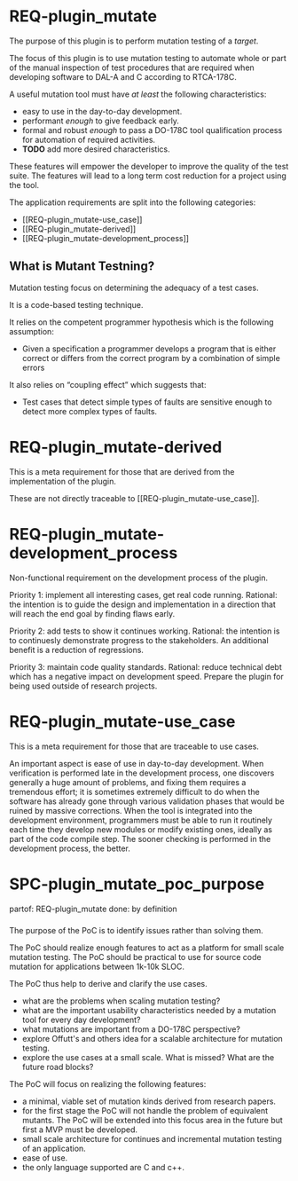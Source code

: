 # REQ-plugin_mutate
The purpose of this plugin is to perform mutation testing of a _target_.

The focus of this plugin is to use mutation testing to automate whole or part of the manual inspection of test procedures that are required when developing software to DAL-A and C according to RTCA-178C.

A useful mutation tool must have *at least* the following characteristics:
- easy to use in the day-to-day development.
- performant _enough_ to give feedback early.
- formal and robust _enough_ to pass a DO-178C tool qualification process for automation of required activities.
- **TODO** add more desired characteristics.

These features will empower the developer to improve the quality of the test suite.
The features will lead to a long term cost reduction for a project using the tool.

The application requirements are split into the following categories:
- [[REQ-plugin_mutate-use_case]]
- [[REQ-plugin_mutate-derived]]
- [[REQ-plugin_mutate-development_process]]

## What is Mutant Testning?
Mutation testing focus on determining the adequacy of a test cases.

It is a code-based testing technique.

It relies on the competent programmer hypothesis which is the following
assumption:
 - Given a specification a programmer develops a program that is either correct or differs from the correct program by a combination of simple errors

It also relies on “coupling effect” which suggests that:
 - Test cases that detect simple types of faults are sensitive enough to detect more complex types of faults.

# REQ-plugin_mutate-derived
This is a meta requirement for those that are derived from the implementation of the plugin.

These are not directly traceable to [[REQ-plugin_mutate-use_case]].

# REQ-plugin_mutate-development_process
Non-functional requirement on the development process of the plugin.

Priority 1: implement all interesting cases, get real code running.
Rational: the intention is to guide the design and implementation in a direction that will reach the end goal by finding flaws early.

Priority 2: add tests to show it continues working.
Rational: the intention is to continuesly demonstrate progress to the stakeholders. An additional benefit is a reduction of regressions.

Priority 3: maintain code quality standards.
Rational: reduce technical debt which has a negative impact on development speed.
Prepare the plugin for being used outside of research projects.

# REQ-plugin_mutate-use_case
This is a meta requirement for those that are traceable to use cases.

An important aspect is ease of use in day-to-day development. When verification is performed late in the development process, one discovers generally a huge amount of problems, and fixing them requires a tremendous effort; it is sometimes extremely difficult to do when the software has already gone through various validation phases that would be ruined by massive corrections. When the tool is integrated into the development environment, programmers must be able to run it routinely each time they develop new modules or modify existing ones, ideally as part of the code compile step. The sooner checking is performed in the development process, the better.

# SPC-plugin_mutate_poc_purpose
partof: REQ-plugin_mutate
done: by definition
###

The purpose of the PoC is to identify issues rather than solving them.

The PoC should realize enough features to act as a platform for small scale mutation testing.
The PoC should be practical to use for source code mutation for applications between 1k-10k SLOC.

The PoC thus help to derive and clarify the use cases.
 - what are the problems when scaling mutation testing?
 - what are the important usability characteristics needed by a mutation tool for every day development?
 - what mutations are important from a DO-178C perspective?
 - explore Offutt's and others idea for a scalable architecture for mutation testing.
 - explore the use cases at a small scale. What is missed? What are the future road blocks?

The PoC will focus on realizing the following features:
 - a minimal, viable set of mutation kinds derived from research papers.
 - for the first stage the PoC will not handle the problem of equivalent mutants.
    The PoC will be extended into this focus area in the future but first a MVP must be developed.
 - small scale architecture for continues and incremental mutation testing of an application.
 - ease of use.
 - the only language supported are C and c++.
